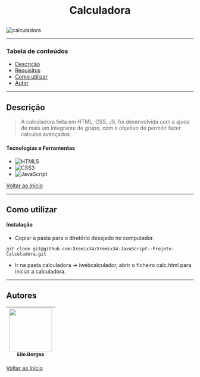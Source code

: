 # <p align="center">Calculadora</p>

![calculadora](https://user-images.githubusercontent.com/92939227/224481703-7acb977a-9dd5-46a0-9979-23935102a15e.png)

---

### Tabela de conteúdos

- [Descrição](#descrição)
- [Requisitos](#requisitos)
- [Como utilizar](#Como-utilizar)
- [Autor](#autor)

---

## Descrição

> A calculadora feita em HTML, CSS, JS, foi desenvolvida com a ajuda de mais um integrante de grupo, com o objetivo de permitir fazer calculos avançados.

#### Tecnologias e Ferramentas

- ![HTML5](https://img.shields.io/badge/html5-%23E34F26.svg?style=for-the-badge&logo=html5&logoColor=white)
- ![CSS3](https://img.shields.io/badge/css3-%231572B6.svg?style=for-the-badge&logo=css3&logoColor=white)
- ![JavaScript](https://img.shields.io/badge/javascript-%23323330.svg?style=for-the-badge&logo=javascript&logoColor=%23F7DF1E)

[Voltar ao Início](#Calculadora)

---

## Como utilizar

#### Instalação
- <p>Copiar a pasta para o diretório desejado no computador.</p>
```git clone git@github.com:Xremix34/Xremix34-JavaScript--Projeto-Calculadora.git```
- <p>Ir na pasta calculadora -> iwebcalculador, abrir o ficheiro calc.html para iniciar a calculadora.</p>
---

## Autores

[<img src="https://avatars.githubusercontent.com/u/92939227?s=96&v=4" width=115> <br> <sub> Elio Borges </sub>](https://github.com/Xremix34)|
| :---: |

[Voltar ao Início](#Calculadora)
